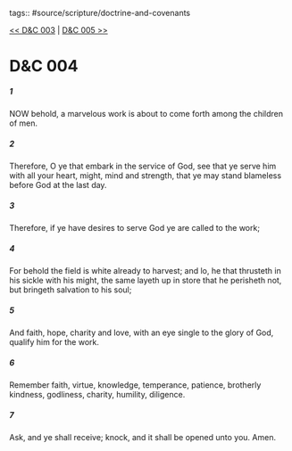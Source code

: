 tags:: #source/scripture/doctrine-and-covenants

[<< D&C 003](doctrine-and-covenants/D&C_003.md) | [D&C 005 >>](doctrine-and-covenants/D&C_005.md)

# D&C 004

##### 1

NOW behold, a marvelous work is about to come forth among the children of men.

##### 2

Therefore, O ye that embark in the service of God, see that ye serve him with all your heart, might, mind and strength, that ye may stand blameless before God at the last day.

##### 3

Therefore, if ye have desires to serve God ye are called to the work;

##### 4

For behold the field is white already to harvest; and lo, he that thrusteth in his sickle with his might, the same layeth up in store that he perisheth not, but bringeth salvation to his soul;

##### 5

And faith, hope, charity and love, with an eye single to the glory of God, qualify him for the work.

##### 6

Remember faith, virtue, knowledge, temperance, patience, brotherly kindness, godliness, charity, humility, diligence.

##### 7

Ask, and ye shall receive; knock, and it shall be opened unto you. Amen.
